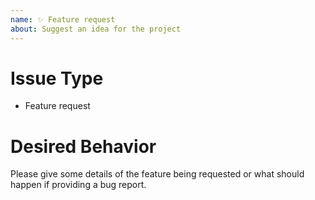 ```yaml
---
name: ✨ Feature request
about: Suggest an idea for the project
---
```

<!--- Verify first that your issue is not already reported on the issue tracker -->
<!--
  If you do not have capacity to contribute to resolving the that you will now
  open, please consider supporting the maintainer and donating at
  https://lukewm.info/support/
-->

# Issue Type

- Feature request

# Desired Behavior

Please give some details of the feature being requested or what should happen
if providing a bug report.
